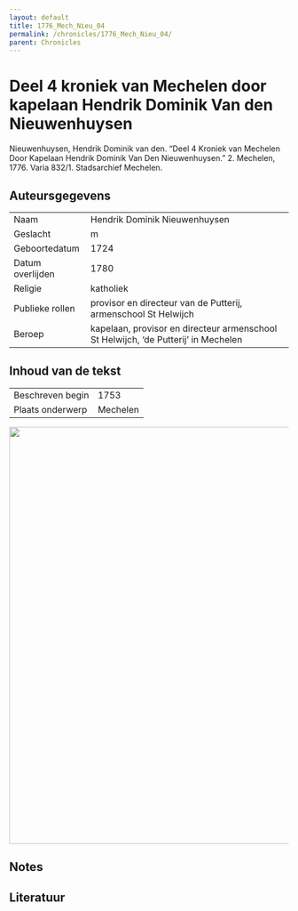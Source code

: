 ```yaml
---
layout: default
title: 1776_Mech_Nieu_04
permalink: /chronicles/1776_Mech_Nieu_04/
parent: Chronicles
--- 
```



# Deel 4 kroniek van Mechelen door kapelaan Hendrik Dominik Van den Nieuwenhuysen 

Nieuwenhuysen, Hendrik Dominik van den. “Deel 4 Kroniek van Mechelen Door Kapelaan Hendrik Dominik Van Den Nieuwenhuysen.” 2. Mechelen, 1776. Varia 832/1. Stadsarchief Mechelen. 

## Auteursgegevens 

| | | 
| --------------- | --------------- | 
| Naam | Hendrik Dominik Nieuwenhuysen | 
| Geslacht | m | 
 | Geboortedatum | 1724 | 
| Datum overlijden | 1780 | 
| Religie | katholiek | 
| Publieke rollen | provisor en directeur van de Putterij, armenschool St Helwijch | 
| Beroep | kapelaan, provisor en directeur armenschool St Helwijch, ‘de Putterij’ in Mechelen | 

## Inhoud van de tekst 

| | | 
| --------------- | --------------- | 
| Beschreven begin | 1753 | 
| Plaats onderwerp | Mechelen | 

[<img src="..\..\barplots_chronicles\1776_Mech_Nieu_04.jpg" width="750"/>](..\..\barplots_chronicles\1776_Mech_Nieu_04.jpg) 

## Notes 

## Literatuur 

